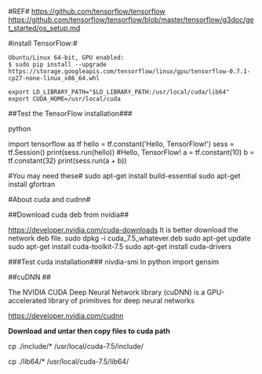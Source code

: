#REF#
https://github.com/tensorflow/tensorflow
https://github.com/tensorflow/tensorflow/blob/master/tensorflow/g3doc/get_started/os_setup.md

#install TensorFlow:#

~~~
Ubuntu/Linux 64-bit, GPU enabled:
$ sudo pip install --upgrade https://storage.googleapis.com/tensorflow/linux/gpu/tensorflow-0.7.1-cp27-none-linux_x86_64.whl
~~~

~~~
export LD_LIBRARY_PATH="$LD_LIBRARY_PATH:/usr/local/cuda/lib64"
export CUDA_HOME=/usr/local/cuda
~~~
##Test the TensorFlow installation###


python

import tensorflow as tf
hello = tf.constant('Hello, TensorFlow!')
sess = tf.Session()
print(sess.run(hello))
#Hello, TensorFlow!
a = tf.constant(10)
b = tf.constant(32)
print(sess.run(a + b))


#You may need these#
sudo apt-get install build-essential
sudo apt-get install gfortran


#About cuda and cudnn#

##Download cuda deb from nvidia##

https://developer.nvidia.com/cuda-downloads
It is better download the network deb file.
sudo dpkg -i cuda_7.5_whatever.deb
sudo apt-get update
sudo apt-get install cuda-toolkit-7.5
sudo apt-get install cuda-drivers

###Test cuda installation###
nivdia-smi
In python
import gensim

##cuDNN ## 


The NVIDIA CUDA Deep Neural Network library (cuDNN) is a GPU-accelerated library of primitives for deep neural networks

https://developer.nvidia.com/cudnn

**Download and untar then copy files to cuda path**

cp ./include/* /usr/local/cuda-7.5/include/

cp ./lib64/* /usr/local/cuda-7.5/lib64/




